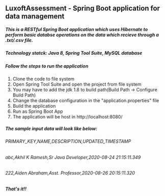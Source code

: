 ## LuxoftAssessment - Spring Boot application for data management
##### This is a RESTful Spring Boot application which uses Hibernate to perform basic databse operations on the data which recieve through a .txt/.csv file. 
##### Technology statck: Java 8, Spring Tool Suite, MySQL database
##### Follow the steps to run the application 
1. Clone the code to file system
2. Open Spring Tool Suite and open the project from file system
3. You may have to add the jdk 1.8 to build path(Build Path -> Configure Build Path)
4. Change the database configuration in the "application.properties" file
5. Build the application
6. Run as Spring Boot App
7. The application will be host in http://localhost:8080/ 

##### The sample input data will look like below:
######    PRIMARY_KEY,NAME,DESCRIPTION,UPDATED_TIMESTAMP
######    abc,Akhil K Ramesh,Sr Java Developer,2020-08-24 21:15:11.349
######    222,Aiden Abraham,Asst. Professor,2020-08-26 20:15:11.320
##### That's it!!
